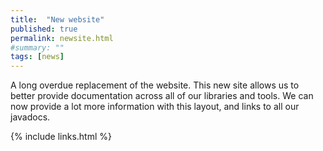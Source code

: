```yaml
---
title:  "New website"
published: true
permalink: newsite.html
#summary: ""
tags: [news]
---
```


A long overdue replacement of the website.  This new site allows us to better provide documentation across all of our libraries and tools.  We can now provide a lot more information with this layout, and links to all our javadocs.

{% include links.html %}
